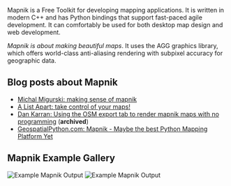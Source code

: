 Mapnik is a Free Toolkit for developing mapping applications. It is written in modern C++ and has Python bindings that support fast-paced agile development. It can comfortably be used for both desktop map design and web development.

*Mapnik is about making beautiful maps*. It uses the AGG graphics library, which offers world-class anti-aliasing rendering with subpixel accuracy for geographic data.


## Blog posts about Mapnik
 
 * [Michal Migurski: making sense of mapnik](http://mike.teczno.com/notes/mapnik.html)
 * [A List Apart: take control of your maps!](http://www.alistapart.com/articles/takecontrolofyourmaps)
 * [Dan Karran: Using the OSM export tab to render mapnik maps with no programming](https://web.archive.org/web/20140718065421/http://www.dankarran.com/blog/2008/09/making-maps-from-openstreetmap-geodata) (**archived**) 
 * [GeospatialPython.com: Mapnik - Maybe the best Python Mapping Platform Yet](http://geospatialpython.com/2009/02/mapnik-maybe-best-python-mapping.html)

## Mapnik Example Gallery

![Example Mapnik Output](http://teczno.com/cascadenik-openstreetmap-II/osm-15-r12662-c5254.png)
![Example Mapnik Output](http://mapnik.org/images/biodiver_canada.png)


